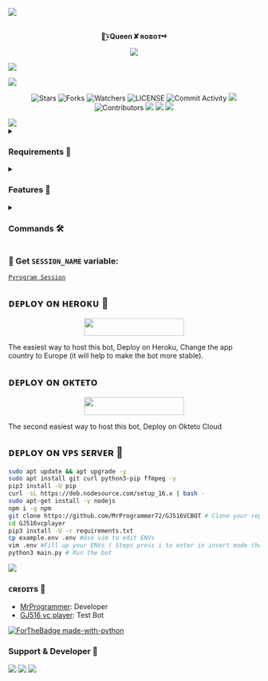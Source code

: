 <a href="https://www.youtube.com/watch?v=dQw4w9WgXcQ"><img src="https://user-images.githubusercontent.com/73097560/115834477-dbab4500-a447-11eb-908a-139a6edaec5c.gif"></a>


<p align="center">
    <br><b> 🦋͜͡⍣Queen ✘ ʀᴏʙᴏᴛ➺ 
</b><br>
</p>
<p align="center"><a href="https://t.me/QN_Team_support"><img src="https://telegra.ph/file/ed1e4016b2209a6d219cb.jpg"></a></p>

<img src="https://readme-typing-svg.herokuapp.com?color=00FF00&width=420&lines=Queen+play+music+on+telegram+voice+chat+feature;Managed+by+Danger+Choudhary%E2%9D%A4%EF%B8%8F"> 

 </p>
<a href="https://www.youtube.com/watch?v=dQw4w9WgXcQ"><img src="https://user-images.githubusercontent.com/73097560/115834477-dbab4500-a447-11eb-908a-139a6edaec5c.gif"></a>


<p align="center">
    <img src="https://img.shields.io/github/stars/Dangerop/Queen-2?style=for-the-badge" alt="Stars">
    <img src="https://img.shields.io/github/forks/Dangerop/Queen-2?style=for-the-badge" alt="Forks">
    <img src="https://img.shields.io/github/watchers/Dangerop/Queen-2?style=for-the-badge" alt="Watchers">
    <img src="https://img.shields.io/github/license/Dangerop/Queen-2?style=for-the-badge" alt="LICENSE">
    <img src="https://img.shields.io/github/commit-activity/w/Dangerop/Queen-2=for-the-badge" alt="Commit Activity">
    <a href="https://github.com/MrProgrammer72/GJ516VCBOT/commits/Dangerop"> <img src="https://img.shields.io/github/last-commit/MrProgrammer72/GJ516VCBOT?color=green&logo=github&logoColor=green&style=for-the-badge" /></a>
    <img src="https://img.shields.io/github/contributors/Dangerop/Queen-2?style=for-the-badge" alt="Contributors">
    <a href="https://github.com/MrProgrammer72/GJ516VCBOT/issues"> <img src="https://img.shields.io/github/issues/MrProgrammer72/GJ516VCBOT?color=green&logo=github&logoColor=green&style=for-the-badge" /></a>
    <a href="https://github.com/MrProgrammer72/GJ516VCBOT"> <img src="https://img.shields.io/github/repo-size/MrProgrammer72/GJ516VCBOT?color=orange&logo=github&logoColor=green&style=for-the-badge" /></a>
    <a href="https://pypi.org/project/Pyrogram/"> <img src="https://img.shields.io/pypi/v/pyrogram?color=pink&label=pyrogram&logo=python&logoColor=green&style=for-the-badge" /></a>
</p>
<a href="https://www.youtube.com/watch?v=dQw4w9WgXcQ"><img src="https://user-images.githubusercontent.com/73097560/115834477-dbab4500-a447-11eb-908a-139a6edaec5c.gif"></a>



<details>
<summary><h3> Requirements 📝</h3></summary>

- FFmpeg
- NodeJS [nodesource.com](https://nodesource.com/)
- Python 3.7 or higher
- [PyTgCalls](https://github.com/pytgcalls/pytgcalls)
</details>

<details>
<summary><h3> Features 🔮</h3></summary>

- Yt-dL Fix
- Updated Plug-in
- Super Fast Bot
- No Lag Hang
- Fast Download Song From Server
- Program Updated
- Smooth Player
</details>

<details>
<summary><h3> Commands 🛠</h3></summary> 

- `/play <song name>` - play song you requested
- `/song <song name>` - download songs you want quickly
- `/ping` - Bot Online or Offine

#### Admins Only 👷‍♂️
- `/pause` - pause song play
- `/resume` - resume song play
- `/skip` - play next song
- `/end` - stop music play
</details>

### 🧪 Get `SESSION_NAME` variable:

[``Pyrogram Session``](https://replit.com/@dashezup/generate-pyrogram-session-string)

## ᴅᴇᴩʟᴏʏ ᴏɴ ʜᴇʀᴏᴋᴜ 🚀

<p align="center"><a href="https://heroku.com/deploy?template=https://github.com/Herooftg/GJ516VCBOT"> <img src="https://img.shields.io/badge/Deploy%20To%20Heroku-orange?style=for-the-badge&logo=heroku" width="200" height="35.45"/></a></p>
The easiest way to host this bot, Deploy on Heroku, Change the app country to Europe (it will help to make the bot more stable).

## ᴅᴇᴩʟᴏʏ ᴏɴ ᴏᴋᴛᴇᴛᴏ

<p align="center"><a href="https://cloud.okteto.com/deploy?repository=https://github.com/MrProgrammer72/GJ516VCBOT"><img src="https://img.shields.io/badge/Deploy%20To%20Okteto-informational?style=for-the-badge&logo=Okteto" width="200" height="35.45"/></a></p>
The second easiest way to host this bot, Deploy on Okteto Cloud

## ᴅᴇᴘʟᴏʏ ᴏɴ ᴠᴘꜱ ꜱᴇʀᴠᴇʀ 📡

```sh
sudo apt update && apt upgrade -y
sudo apt install git curl python3-pip ffmpeg -y
pip3 install -U pip
curl -sL https://deb.nodesource.com/setup_16.x | bash -
sudo apt-get install -y nodejs
npm i -g npm
git clone https://github.com/MrProgrammer72/GJ516VCBOT # Clone your repo.
cd GJ516vcplayer
pip3 install -U -r requirements.txt
cp example.env .env #Use vim to edit ENVs
vim .env #Fill up your ENVs ( Steps press i to enter in insert mode then edit the file. Press Esc to exit the editing mode then type :wq! and press Enter key to save the file.)
python3 main.py # Run the bot
```
<a href="https://www.youtube.com/watch?v=dQw4w9WgXcQ"><img src="https://user-images.githubusercontent.com/73097560/115834477-dbab4500-a447-11eb-908a-139a6edaec5c.gif"></a>


### ᴄʀᴇᴅɪᴛs 💖
- [MrProgrammer](https://github.com/MrProgrammer72/GJ516VCBOT): Developer
- [GJ516 vc player](https://telegram.me/GJ516_VCPLAYER_bot): Test Bot

[![ForTheBadge made-with-python](http://ForTheBadge.com/images/badges/made-with-python.svg)](https://www.python.org/)

### Support & Developer 🎑
<a href="https://t.me/ADVENTURE_FAMILYS"><img src="https://img.shields.io/badge/-Support%20Group-black.svg?style=for-the-badge&logo=Telegram"></a>
<a href="https://telegram.me/export_gabbar"><img src="https://img.shields.io/badge/%20Developer-blue.svg?style=for-the-badge&logo=Telegram"></a>
    <a href="https://www.youtube.com/watch?v=dQw4w9WgXcQ"><img src="https://user-images.githubusercontent.com/73097560/115834477-dbab4500-a447-11eb-908a-139a6edaec5c.gif"></a>



